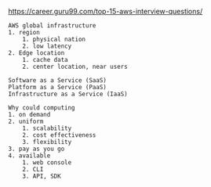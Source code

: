 https://career.guru99.com/top-15-aws-interview-questions/
```
AWS global infrastructure
1. region
    1. physical nation
    2. low latency
2. Edge location
    1. cache data
    2. center location, near users
```

```
Software as a Service (SaaS)
Platform as a Service (PaaS)
Infrastructure as a Service (IaaS)
```

```
Why could computing
1. on demand
2. uniform
    1. scalability
    2. cost effectiveness
    3. flexibility
3. pay as you go
4. available
    1. web console
    2. CLI
    3. API, SDK
```